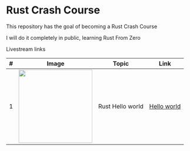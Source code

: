 # Rust Crash Course

This repository has the goal of becoming a Rust Crash Course

I will do it completely in public, learning Rust From Zero

Livestream links

|#| Image | Topic | Link |
|---| ------------------- | ---------------- | ------- | 
|1| <img src="https://user-images.githubusercontent.com/18360871/206402489-e3d1f802-fdf9-4931-a71d-3ee2ea716236.png" width="200">| Rust Hello world | [Hello world](https://youtu.be/w5LvdWq2R6I) |
